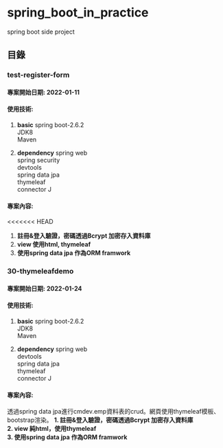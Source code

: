 # spring_boot_in_practice
spring boot side project

## 目錄
### test-register-form
#### 專案開始日期: 2022-01-11
#### 使用技術: 
1. **basic**
spring boot-2.6.2  
JDK8  
Maven  

2. **dependency**
spring web  
spring security  
devtools  
spring data jpa  
thymeleaf  
connector J  
#### 專案內容:
<<<<<<< HEAD
1. **註冊&登入驗證，密碼透過Bcrypt 加密存入資料庫**
2. **view 使用html, thymeleaf**
3. **使用spring data jpa 作為ORM framwork**

### 30-thymeleafdemo
#### 專案開始日期: 2022-01-24
#### 使用技術: 
1. **basic**
spring boot-2.6.2  
JDK8  
Maven  

2. **dependency**
spring web  
devtools  
spring data jpa  
thymeleaf  
connector J  
#### 專案內容:
透過spring data jpa進行cmdev.emp資料表的crud。網頁使用thymeleaf模板、bootstrap渲染。
**1. 註冊&登入驗證，密碼透過Bcrypt 加密存入資料庫**  
**2. view 純html，使用thymeleaf**  
**3. 使用spring data jpa 作為ORM framwork**  

